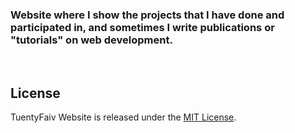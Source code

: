 ### Website where I show the projects that I have done and participated in, and sometimes I write publications or "tutorials" on web development.
<br/>

<!-- ![screenshot](./static_readme/Screenshot.png) -->

## License
TuentyFaiv Website is released under the [MIT License](https://opensource.org/licenses/MIT).